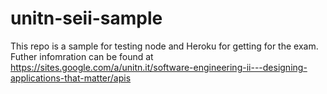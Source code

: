 # unitn-seii-sample
This repo is a sample for testing node and Heroku for getting for the exam. Futher infomration can be found at https://sites.google.com/a/unitn.it/software-engineering-ii---designing-applications-that-matter/apis
